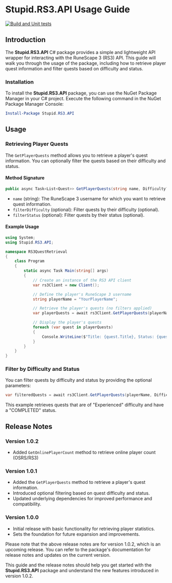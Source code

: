 # Stupid.RS3.API Usage Guide
[![Build and Unit tests](https://github.com/Mariapori/Stupid.RS3.API/actions/workflows/dotnet.yml/badge.svg)](https://github.com/Mariapori/Stupid.RS3.API/actions/workflows/dotnet.yml)
## Introduction

The **Stupid.RS3.API** C# package provides a simple and lightweight API wrapper for interacting with the RuneScape 3 (RS3) API. This guide will walk you through the usage of the package, including how to retrieve player quest information and filter quests based on difficulty and status.

### Installation

To install the **Stupid.RS3.API** package, you can use the NuGet Package Manager in your C# project. Execute the following command in the NuGet Package Manager Console:

```powershell
Install-Package Stupid.RS3.API
```

## Usage

### Retrieving Player Quests

The `GetPlayerQuests` method allows you to retrieve a player's quest information. You can optionally filter the quests based on their difficulty and status.

#### Method Signature

```csharp
public async Task<List<Quest>> GetPlayerQuests(string name, Difficulty? filterDifficulty = null, QuestStatus? filterStatus = null)
```

- `name` (string): The RuneScape 3 username for which you want to retrieve quest information.
- `filterDifficulty` (optional): Filter quests by their difficulty (optional).
- `filterStatus` (optional): Filter quests by their status (optional).

#### Example Usage

```csharp
using System;
using Stupid.RS3.API;

namespace RS3QuestRetrieval
{
    class Program
    {
        static async Task Main(string[] args)
        {
            // Create an instance of the RS3 API client
            var rs3Client = new Client();

            // Define the player's RuneScape 3 username
            string playerName = "YourPlayerName";

            // Retrieve the player's quests (no filters applied)
            var playerQuests = await rs3Client.GetPlayerQuests(playerName);

            // Display the player's quests
            foreach (var quest in playerQuests)
            {
                Console.WriteLine($"Title: {quest.Title}, Status: {quest.Status}, Difficulty: {quest.Difficulty}");
            }
        }
    }
}
```

### Filter by Difficulty and Status

You can filter quests by difficulty and status by providing the optional parameters:

```csharp
var filteredQuests = await rs3Client.GetPlayerQuests(playerName, Difficulty.Experienced, QuestStatus.COMPLETED);
```

This example retrieves quests that are of "Experienced" difficulty and have a "COMPLETED" status.

## Release Notes

### Version 1.0.2

- Added `GetOnlinePlayerCount` method to retrieve online player count (OSRS/RS3)

### Version 1.0.1

- Added the `GetPlayerQuests` method to retrieve a player's quest information.
- Introduced optional filtering based on quest difficulty and status.
- Updated underlying dependencies for improved performance and compatibility.

### Version 1.0.0

- Initial release with basic functionality for retrieving player statistics.
- Sets the foundation for future expansion and improvements.

Please note that the above release notes are for version 1.0.2, which is an upcoming release. You can refer to the package's documentation for release notes and updates on the current version.

This guide and the release notes should help you get started with the **Stupid.RS3.API** package and understand the new features introduced in version 1.0.2.
